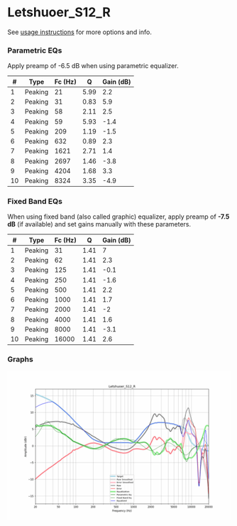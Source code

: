# Letshuoer_S12_R
See [usage instructions](https://github.com/jaakkopasanen/AutoEq#usage) for more options and info.

### Parametric EQs
Apply preamp of -6.5 dB when using parametric equalizer.

|   # | Type    |   Fc (Hz) |    Q |   Gain (dB) |
|-----|---------|-----------|------|-------------|
|   1 | Peaking |        21 | 5.99 |         2.2 |
|   2 | Peaking |        31 | 0.83 |         5.9 |
|   3 | Peaking |        58 | 2.11 |         2.5 |
|   4 | Peaking |        59 | 5.93 |        -1.4 |
|   5 | Peaking |       209 | 1.19 |        -1.5 |
|   6 | Peaking |       632 | 0.89 |         2.3 |
|   7 | Peaking |      1621 | 2.71 |         1.4 |
|   8 | Peaking |      2697 | 1.46 |        -3.8 |
|   9 | Peaking |      4204 | 1.68 |         3.3 |
|  10 | Peaking |      8324 | 3.35 |        -4.9 |

### Fixed Band EQs
When using fixed band (also called graphic) equalizer, apply preamp of **-7.5 dB** (if available) and set gains manually with these parameters.

|   # | Type    |   Fc (Hz) |    Q |   Gain (dB) |
|-----|---------|-----------|------|-------------|
|   1 | Peaking |        31 | 1.41 |         7   |
|   2 | Peaking |        62 | 1.41 |         2.3 |
|   3 | Peaking |       125 | 1.41 |        -0.1 |
|   4 | Peaking |       250 | 1.41 |        -1.6 |
|   5 | Peaking |       500 | 1.41 |         2.2 |
|   6 | Peaking |      1000 | 1.41 |         1.7 |
|   7 | Peaking |      2000 | 1.41 |        -2   |
|   8 | Peaking |      4000 | 1.41 |         1.6 |
|   9 | Peaking |      8000 | 1.41 |        -3.1 |
|  10 | Peaking |     16000 | 1.41 |         2.6 |

### Graphs
![](./Letshuoer_S12_R.png)

